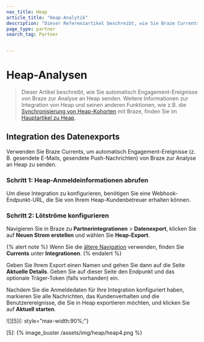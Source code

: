 ```yaml
---
nav_title: Heap
article_title: "Heap-Analytik"
description: "Dieser Referenzartikel beschreibt, wie Sie Braze Currents zur automatischen Analyse von Engagement-Ereignissen mit Heap, einer Plattform für digitale Einblicke, verwenden können. Sie können Heap-Daten in Braze importieren, Benutzerkohorten erstellen und Braze-Daten in Heap exportieren, um Segmente zu erstellen."
page_type: partner
search_tag: Partner


---
```


# Heap-Analysen

> Dieser Artikel beschreibt, wie Sie automatisch Engagement-Ereignisse von Braze zur Analyse an Heap senden. Weitere Informationen zur Integration von Heap und seinen anderen Funktionen, wie z.B. die [Synchronisierung von Heap-Kohorten]({{site.baseurl}}/partners/data_and_infrastructure_agility/cohort_import/heap/#data-import-integration) mit Braze, finden Sie im [Hauptartikel zu Heap]({{site.baseurl}}/partners/data_and_infrastructure_agility/cohort_import/heap/).

## Integration des Datenexports

Verwenden Sie Braze Currents, um automatisch Engagement-Ereignisse (z. B. gesendete E-Mails, gesendete Push-Nachrichten) von Braze zur Analyse an Heap zu senden.

### Schritt 1: Heap-Anmeldeinformationen abrufen

Um diese Integration zu konfigurieren, benötigen Sie eine Webhook-Endpunkt-URL, die Sie von Ihrem Heap-Kundenbetreuer erhalten können.

### Schritt 2: Lötströme konfigurieren

Navigieren Sie in Braze zu **Partnerintegrationen** > **Datenexport**, klicken Sie auf **Neuen Strom erstellen** und wählen Sie **Heap-Export**. 

{% alert note %}
Wenn Sie die [ältere Navigation]({{site.baseurl}}/navigation) verwenden, finden Sie **Currents** unter **Integrationen**.
{% endalert %}

Geben Sie Ihrem Export einen Namen und gehen Sie dann auf die Seite **Aktuelle Details**. Geben Sie auf dieser Seite den Endpunkt und das optionale Träger-Token (falls vorhanden) ein.

Nachdem Sie die Anmeldedaten für Ihre Integration konfiguriert haben, markieren Sie alle Nachrichten, das Kundenverhalten und die Benutzerereignisse, die Sie in Heap exportieren möchten, und klicken Sie auf **Aktuell starten**.

![][5]{: style="max-width:90%;"}

[5]: {% image_buster /assets/img/heap/heap4.png %} 
